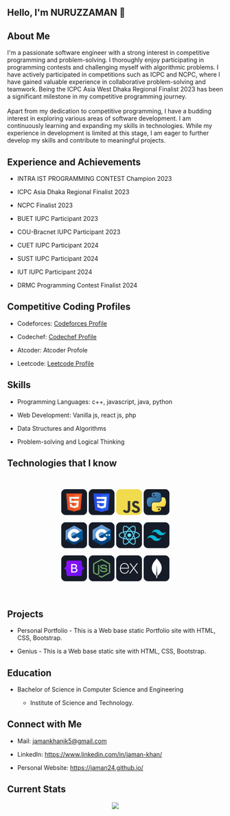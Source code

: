 <!DOCTYPE html>
<html lang="en">
  <head>
    <meta charset="UTF-8" />
    <meta name="viewport" content="width=device-width, initial-scale=1.0" />
  </head>
  <body>
    <section class="heading">
      <h1>Hello, I'm NURUZZAMAN 👋</h1>
    </section>
    <section class="about-me">
      <h1>About Me</h1>
      <p>
        I'm a passionate software engineer with a strong interest in competitive
        programming and problem-solving. I thoroughly enjoy participating in
        programming contests and challenging myself with algorithmic problems. I
        have actively participated in competitions such as ICPC and NCPC, where
        I have gained valuable experience in collaborative problem-solving and
        teamwork. Being the ICPC Asia West Dhaka Regional Finalist 2023 has been
        a significant milestone in my competitive programming journey.
        <br /><br />
        Apart from my dedication to competitive programming, I have a budding
        interest in exploring various areas of software development. I am
        continuously learning and expanding my skills in technologies. While my
        experience in development is limited at this stage, I am eager to
        further develop my skills and contribute to meaningful projects.
      </p>
    </section>
    <section class="experience-and-achivement">
      <h1>Experience and Achievements</h1>
      <ul>
        <li><p>INTRA IST PROGRAMMING CONTEST Champion 2023</p></li>
        <li><p>ICPC Asia Dhaka Regional Finalist 2023</p></li>
        <li><p>NCPC Finalist 2023</p></li>
        <li><p>BUET IUPC Participant 2023</p></li>
        <li><p>COU-Bracnet IUPC Participant 2023</p></li>
        <li><p>CUET IUPC Participant 2024</p></li>
        <li><p>SUST IUPC Participant 2024</p></li>
        <li><p>IUT IUPC Participant 2024</p></li>
        <li><p>DRMC Programming Contest Finalist 2024</p></li>
      </ul>
    </section>
    <section class="competitive-profile">
      <h1>Competitive Coding Profiles</h1>
      <ul>
        <li>
          <p>
            Codeforces:
            <a href="https://codeforces.com/profile/Jaman_khan"
              >Codeforces Profile</a
            >
          </p>
        </li>
        <li>
          <p>
            Codechef:
            <a href="https://www.codechef.com/users/jaman_12"
              >Codechef Profile</a
            >
          </p>
        </li>
        <li>
          <p>Atcoder: <a href=""></a>Atcoder Profole</p>
        </li>
        <li>
          <p>
            Leetcode:
            <a href="https://leetcode.com/u/Jaman_khan/">Leetcode Profile</a>
          </p>
        </li>
      </ul>
    </section>
    <section class="skils">
      <h1>Skills</h1>
      <ul>
        <li><p>Programming Languages: c++, javascript, java, python</p></li>
        <li><p>Web Development: Vanilla js, react js, php</p></li>
        <li><p>Data Structures and Algorithms</p></li>
        <li><p>Problem-solving and Logical Thinking</p></li>
      </ul>
    </section>
    <section class="tech-skills">
      <h1>Technologies that I know</h1>
      <br />
      <p align="center">
        <img
          src="https://github.com/jaman24/jaman24/blob/main/images/icons/HTML.png"
        />
        <img
          src="https://github.com/jaman24/jaman24/blob/main/images/icons/css.png"
        />
        <img
          src="https://github.com/jaman24/jaman24/blob/main/images/icons/JavaScript.png"
        />
        <img
          src="https://github.com/jaman24/jaman24/blob/main/images/icons/python.png"
        />
      </p>
      <p align="center">
        <img
          src="https://github.com/jaman24/jaman24/blob/main/images/icons/c.png"
        />
        <img
          src="https://github.com/jaman24/jaman24/blob/main/images/icons/cpp.png"
        />
        <img
          src="https://github.com/jaman24/jaman24/blob/main/images/icons/react.png"
        />
        <img
          src="https://github.com/jaman24/jaman24/blob/main/images/icons/tailwind.png"
        />
      </p>
      <p align="center">
        <img
          src="https://github.com/jaman24/jaman24/blob/main/images/icons/Bootsrap.png"
        />
        <img
          src="https://github.com/jaman24/jaman24/blob/main/images/icons/node.png"
        />
        <img
          src="https://github.com/jaman24/jaman24/blob/main/images/icons/express.png"
        />
        <img
          src="https://github.com/jaman24/jaman24/blob/main/images/icons/mongo.png"
        />
      </p>
      <br />
    </section>
    <section class="projects">
      <h1>Projects</h1>
      <ul>
        <li>
          <p>
            Personal Portfolio - This is a Web base static Portfolio site with
            HTML, CSS, Bootstrap.
          </p>
        </li>
        <li>
          <p>
            Genius - This is a Web base static site with HTML, CSS, Bootstrap.
          </p>
        </li>
      </ul>
    </section>
    <section class="education">
      <h1>Education</h1>
      <ul>
        <li>Bachelor of Science in Computer Science and Engineering</li>
      </ul>
      <ul style="margin-left: 30px">
        <li style="list-style: circle">Institute of Science and Technology.</li>
      </ul>
    </section>
    <section class="contact">
      <h1>Connect with Me</h1>
      <ul>
        <li>
          <p>
            Mail:
            <a
              href="https://mail.google.com/mail/u/0/#inbox?compose=VpCqJPtNNJdBNzqdCHphGbjzFFCQHDBKxhcmMCgkVkHskrjDwmWxDlWxCrLsHcTcJRfCvQB"
              >jamankhanjk5@gmail.com</a
            >
          </p>
        </li>
        <li>
          <p>
            LinkedIn:
            <a href="https://www.linkedin.com/in/jaman-khan/"
              >https://www.linkedin.com/in/jaman-khan/</a
            >
          </p>
        </li>
        <li>
          <p>
            Personal Website:
            <a href="https://jaman24.github.io/">https://jaman24.github.io/</a>
          </p>
        </li>
      </ul>
    </section>
    <section>
      <h1>Current Stats</h1>
      <p align="center">
        <img
          width="60%"
          src="https://github-readme-streak-stats.herokuapp.com?user=jaman24&theme=react&hide_border=true&background=0D1117&stroke=0D1117&fire=FF1CF7&sideLabels=00F0FF&currStreakNum=FF1CF7&ring=FF1CF7&currStreakLabel=FF1CF7&sideNums=00F0FF"
        />
      </p>
    </section>
  </body>
</html>
